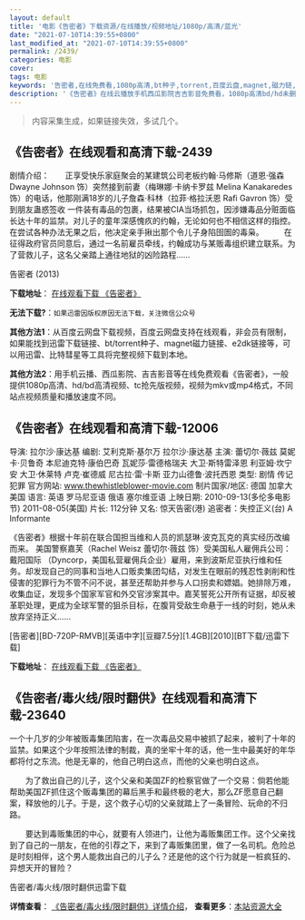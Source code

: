 ```yaml
---
layout: default
title: '电影《告密者》下载资源/在线播放/视频地址/1080p/高清/蓝光'
date: "2021-07-10T14:39:55+0800"
last_modified_at: "2021-07-10T14:39:55+0800"
permalink: /2439/
categories: 电影
cover:
tags: 电影
keywords: '告密者,在线免费看,1080p高清,bt种子,torrent,百度云盘,magnet,磁力链,迅雷下载资源'
description: '《告密者》在线云播放手机西瓜影院吉吉影音免费看，1080p高清bd/hd未删减完整版和tc抢先枪版，mkv/mp4格式，附带bt/torrent种子、magnet/磁力链、百度云盘、网盘资源迅雷下载链接'
---
```


>内容采集生成，如果链接失效，多试几个。


## 《告密者》在线观看和高清下载-2439

剧情介绍：　　正享受快乐家庭聚会的某建筑公司老板约翰·马修斯（道恩·强森 Dwayne Johnson 饰）突然接到前妻（梅琳娜·卡纳卡罗兹 Melina Kanakaredes 饰）的电话，他那刚满18岁的儿子詹森·科林（拉菲·格拉沃恩 Rafi Gavron 饰）受到朋友蛊惑签收 一件装有毒品的包裹，结果被CIA当场抓包，因涉嫌毒品分赃面临长达十年的监禁。对儿子的童年深感愧疚的约翰，无论如何也不相信这样的指控。在尝试各种办法无果之后，他决定亲手揪出那个令儿子身陷囹圄的毒枭。  　　在征得政府官员同意后，通过一名前雇员牵线，约翰成功与某贩毒组织建立联系。为了营救儿子，这名父亲踏上通往地狱的凶险路程……


告密者 (2013)

**下载地址**： [在线观看下载 《告密者》](https://www.btbtdy.me/btdy/dy2954.html) 


**无法下载?**：`如果迅雷因版权原因无法下载，关注微信公众号 `

**其他方法1**：从百度云网盘下载视频，百度云网盘支持在线观看，非会员有限制，如果能找到迅雷下载链接、bt/torrent种子、magnet磁力链接、e2dk链接等，可以用迅雷、比特彗星等工具将完整视频下载到本地。

**其他方法2**：用手机云播、西瓜影院、吉吉影音等在线免费观看《告密者》，一般提供1080p高清、hd/bd高清视频、tc抢先版视频，视频为mkv或mp4格式，不同站点视频质量和播放速度不同。


## 《告密者》在线观看和高清下载-12006

导演: 拉尔沙·康达基 编剧: 艾利克斯·基尔万 拉尔沙·康达基 主演: 蕾切尔·薇兹 莫妮卡·贝鲁奇 本尼迪克特·康伯巴奇 瓦妮莎·雷德格瑞夫 大卫·斯特雷泽恩 利亚姆·坎宁安 大卫·休莱特 卢克·崔德威 尼古拉·雷·卡斯 亚力山德鲁·波托西恩 类型: 剧情 传记 犯罪 官方网站: www.thewhistleblower-movie.com 制片国家/地区: 德国 加拿大 美国 语言: 英语 罗马尼亚语 俄语 塞尔维亚语 上映日期: 2010-09-13(多伦多电影节) 2011-08-05(美国) 片长: 112分钟 又名: 惊天告密(港) 追密者：失控正义(台) A Informante

《告密者》根据十年前在联合国担当维和人员的凯瑟琳·波克瓦克的真实经历改编而来。 美国警察嘉芙（Rachel Weisz 蕾切尔·薇兹 饰）受美国私人雇佣兵公司：戴阳国际 （Dyncorp，美国私营雇佣兵企业）雇用，来到波斯尼亚执行维和任务。却发现自己的同事和当地人口贩卖集团勾结，对发生在眼前的残忍性剥削和性侵害的犯罪行为不管不问不说，甚至还帮助并参与人口拐卖和嫖娼。她排除万难，收集血证，发现多个国家军官和外交官涉案其中。嘉芙誓死公开所有证据，却反被革职处理，更成为全球军警的狙杀目标，在腹背受敌生命悬于一线的时刻，她从未放弃坚持正义……


[告密者][BD-720P-RMVB][英语中字][豆瓣7.5分][1.4GB][2010][BT下载/迅雷下载]

**下载地址**： [在线观看下载 《告密者》](https://www.btdx8.com/torrent/the_whistleblower_2010.html) 


## 《告密者/毒火线/限时翻供》在线观看和高清下载-23640

一个十几岁的少年被贩毒集团陷害，在一次毒品交易中被抓了起来，被判了十年的监禁。如果这个少年按照法律的制裁，真的坐牢十年的话，他一生中最美好的年华都将付之东流。他是无辜的，他自己明白这点，而他的父亲也明白这点。</p>　　为了救出自己的儿子，这个父亲和美国ZF的检察官做了一个交易：倘若他能帮助美国ZF抓住这个贩毒集团的幕后黑手和最终极的老大，那么ZF愿意自己翻案，释放他的儿子。于是，这个救子心切的父亲就踏上了一条冒险、玩命的不归路。</p>　　要达到毒贩集团的中心，就要有人领进门，让他为毒贩集团工作。这个父亲找到了自己的一朋友，在他的引荐之下，来到了毒贩集团里，做了一名司机。危险总是时刻相伴，这个男人能救出自己的儿子么？还是他的这个行为就是一桩疯狂的、异想天开的冒险？


告密者/毒火线/限时翻供迅雷下载

**详情查看**： [《告密者/毒火线/限时翻供》详情介绍](/movie/23640/)， **查看更多**：[本站资源大全](/movie/t/all/)

